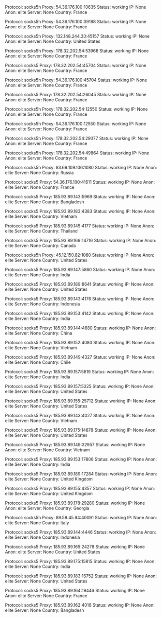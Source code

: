 Protocol: socks5h
Proxy: 54.36.176.100:10635
Status: working
IP: None
Anon: elite
Server: None
Country: France

Protocol: socks5h
Proxy: 54.36.176.100:39188
Status: working
IP: None
Anon: elite
Server: None
Country: France

Protocol: socks5h
Proxy: 132.148.244.30:45157
Status: working
IP: None
Anon: elite
Server: None
Country: United States

Protocol: socks5h
Proxy: 178.32.202.54:53968
Status: working
IP: None
Anon: elite
Server: None
Country: France

Protocol: socks5
Proxy: 178.32.202.54:45704
Status: working
IP: None
Anon: elite
Server: None
Country: France

Protocol: socks5h
Proxy: 54.36.176.100:45704
Status: working
IP: None
Anon: elite
Server: None
Country: France

Protocol: socks5
Proxy: 178.32.202.54:26045
Status: working
IP: None
Anon: elite
Server: None
Country: France

Protocol: socks5h
Proxy: 178.32.202.54:12550
Status: working
IP: None
Anon: elite
Server: None
Country: France

Protocol: socks5h
Proxy: 54.36.176.100:12550
Status: working
IP: None
Anon: elite
Server: None
Country: France

Protocol: socks5h
Proxy: 178.32.202.54:29077
Status: working
IP: None
Anon: elite
Server: None
Country: France

Protocol: socks5h
Proxy: 178.32.202.54:49864
Status: working
IP: None
Anon: elite
Server: None
Country: France

Protocol: socks5h
Proxy: 83.69.109.106:1080
Status: working
IP: None
Anon: elite
Server: None
Country: Russia

Protocol: socks5
Proxy: 54.36.176.100:41611
Status: working
IP: None
Anon: elite
Server: None
Country: France

Protocol: socks5
Proxy: 185.93.89.143:5969
Status: working
IP: None
Anon: elite
Server: None
Country: Bangladesh

Protocol: socks5
Proxy: 185.93.89.183:4383
Status: working
IP: None
Anon: elite
Server: None
Country: Vietnam

Protocol: socks5
Proxy: 185.93.89.145:4177
Status: working
IP: None
Anon: elite
Server: None
Country: Thailand

Protocol: socks5
Proxy: 185.93.89.169:14716
Status: working
IP: None
Anon: elite
Server: None
Country: Canada

Protocol: socks5h
Proxy: 45.12.150.82:1080
Status: working
IP: None
Anon: elite
Server: None
Country: United States

Protocol: socks5
Proxy: 185.93.89.147:5860
Status: working
IP: None
Anon: elite
Server: None
Country: India

Protocol: socks5
Proxy: 185.93.89.189:8641
Status: working
IP: None
Anon: elite
Server: None
Country: United States

Protocol: socks5
Proxy: 185.93.89.143:4176
Status: working
IP: None
Anon: elite
Server: None
Country: Indonesia

Protocol: socks5
Proxy: 185.93.89.153:4142
Status: working
IP: None
Anon: elite
Server: None
Country: India

Protocol: socks5
Proxy: 185.93.89.144:4680
Status: working
IP: None
Anon: elite
Server: None
Country: China

Protocol: socks5
Proxy: 185.93.89.152:4080
Status: working
IP: None
Anon: elite
Server: None
Country: Vietnam

Protocol: socks5
Proxy: 185.93.89.149:4327
Status: working
IP: None
Anon: elite
Server: None
Country: Chile

Protocol: socks5
Proxy: 185.93.89.157:5819
Status: working
IP: None
Anon: elite
Server: None
Country: India

Protocol: socks5
Proxy: 185.93.89.157:5325
Status: working
IP: None
Anon: elite
Server: None
Country: United States

Protocol: socks5
Proxy: 185.93.89.155:25712
Status: working
IP: None
Anon: elite
Server: None
Country: United States

Protocol: socks5
Proxy: 185.93.89.143:4027
Status: working
IP: None
Anon: elite
Server: None
Country: Vietnam

Protocol: socks5
Proxy: 185.93.89.175:14878
Status: working
IP: None
Anon: elite
Server: None
Country: United States

Protocol: socks5
Proxy: 185.93.89.149:32957
Status: working
IP: None
Anon: elite
Server: None
Country: Vietnam

Protocol: socks5
Proxy: 185.93.89.153:17806
Status: working
IP: None
Anon: elite
Server: None
Country: India

Protocol: socks5
Proxy: 185.93.89.189:17284
Status: working
IP: None
Anon: elite
Server: None
Country: United Kingdom

Protocol: socks5
Proxy: 185.93.89.155:4357
Status: working
IP: None
Anon: elite
Server: None
Country: United Kingdom

Protocol: socks5
Proxy: 185.93.89.178:29280
Status: working
IP: None
Anon: elite
Server: None
Country: Georgia

Protocol: socks5h
Proxy: 89.58.45.94:40091
Status: working
IP: None
Anon: elite
Server: None
Country: Italy

Protocol: socks5
Proxy: 185.93.89.144:4446
Status: working
IP: None
Anon: elite
Server: None
Country: Indonesia

Protocol: socks5
Proxy: 185.93.89.165:24278
Status: working
IP: None
Anon: elite
Server: None
Country: United States

Protocol: socks5
Proxy: 185.93.89.175:15815
Status: working
IP: None
Anon: elite
Server: None
Country: India

Protocol: socks5
Proxy: 185.93.89.183:16752
Status: working
IP: None
Anon: elite
Server: None
Country: United States

Protocol: socks5
Proxy: 185.93.89.164:19446
Status: working
IP: None
Anon: elite
Server: None
Country: France

Protocol: socks5
Proxy: 185.93.89.162:4016
Status: working
IP: None
Anon: elite
Server: None
Country: Bangladesh

